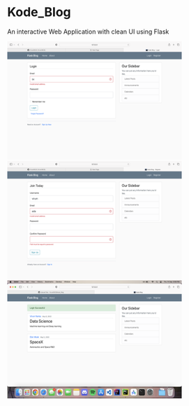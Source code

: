 # Kode_Blog
An interactive Web Application with clean UI using Flask 

<div>
<img src="/images/login.png"  width="400" height="270">
<img src="/images/signup.png"  width="400" height="270">
</div>
<img src="/images/home.png"  width="400" height="270"><br>
